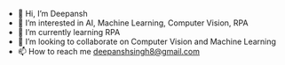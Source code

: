 - 👋 Hi, I’m Deepansh
- 👀 I’m interested in AI, Machine Learning, Computer Vision, RPA
- 🌱 I’m currently learning RPA
- 💞️ I’m looking to collaborate on Computer Vision and Machine Learning
- 📫 How to reach me deepanshsingh8@gmail.com

<!---
deepanshsingh8/deepanshsingh8 is a ✨ special ✨ repository because its `README.md` (this file) appears on your GitHub profile.
You can click the Preview link to take a look at your changes.
--->
